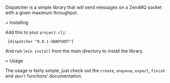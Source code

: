 Dispatcher is a simple library that will send messages on a ZeroMQ socket with a given maximum throughput.

= Installing

Add this to your ``project.clj``:

     [dispatcher "0.0.1-SNAPSHOT"]

And run ``lein install`` from the main directory to install the library.

= Usage

The usage is fairly simple, just check out the ``create``, ``enqueue``, ``expect``, ``finish`` and ``abort`` functions' documentation.
